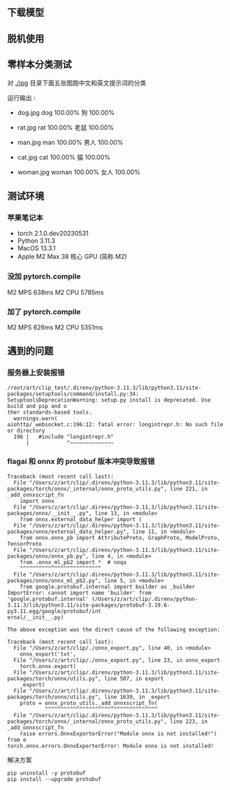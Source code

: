 
## 下载模型

## 脱机使用

## 零样本分类测试

对 [./jpg](./jpg) 目录下面五张图跑中文和英文提示词的分类

运行输出 :

* dog.jpg
  dog 100.00%
  狗 100.00%

* rat.jpg
  rat 100.00%
  老鼠 100.00%

* man.jpg
  man 100.00%
  男人 100.00%

* cat.jpg
  cat 100.00%
  猫 100.00%

* woman.jpg
  woman 100.00%
  女人 100.00%

## 测试环境

### 苹果笔记本

* torch 2.1.0.dev20230531
* Python 3.11.3
* MacOS 13.3.1
* Apple M2 Max 38 核心 GPU (简称 M2)

### 没加 pytorch.compile

M2 MPS 638ms
M2 CPU 5785ms

### 加了 pytorch.compile

M2 MPS 626ms
M2 CPU 5351ms

## 遇到的问题

### 服务器上安装报错

```
/root/art/clip_test/.direnv/python-3.11.3/lib/python3.11/site-packages/setuptools/command/install.py:34: SetuptoolsDeprecationWarning: setup.py install is deprecated. Use build and pip and o
ther standards-based tools.
  warnings.warn(
aiohttp/_websocket.c:196:12: fatal error: longintrepr.h: No such file or directory
  196 |   #include "longintrepr.h"
      |            ^~~~~~~~~~~~~~~
```

### flagai 和 onnx 的 protobuf 版本冲突导致报错

```
Traceback (most recent call last):
  File "/Users/z/art/clip/.direnv/python-3.11.3/lib/python3.11/site-packages/torch/onnx/_internal/onnx_proto_utils.py", line 221, in _add_onnxscript_fn
    import onnx
  File "/Users/z/art/clip/.direnv/python-3.11.3/lib/python3.11/site-packages/onnx/__init__.py", line 13, in <module>
    from onnx.external_data_helper import (
  File "/Users/z/art/clip/.direnv/python-3.11.3/lib/python3.11/site-packages/onnx/external_data_helper.py", line 11, in <module>
    from onnx.onnx_pb import AttributeProto, GraphProto, ModelProto, TensorProto
  File "/Users/z/art/clip/.direnv/python-3.11.3/lib/python3.11/site-packages/onnx/onnx_pb.py", line 4, in <module>
    from .onnx_ml_pb2 import *  # noqa
    ^^^^^^^^^^^^^^^^^^^^^^^^^^
  File "/Users/z/art/clip/.direnv/python-3.11.3/lib/python3.11/site-packages/onnx/onnx_ml_pb2.py", line 5, in <module>
    from google.protobuf.internal import builder as _builder
ImportError: cannot import name 'builder' from 'google.protobuf.internal' (/Users/z/art/clip/.direnv/python-3.11.3/lib/python3.11/site-packages/protobuf-3.19.6-py3.11.egg/google/protobuf/int
ernal/__init__.py)

The above exception was the direct cause of the following exception:

Traceback (most recent call last):
  File "/Users/z/art/clip/./onnx_export.py", line 40, in <module>
    onnx_export('txt',
  File "/Users/z/art/clip/./onnx_export.py", line 23, in onnx_export
    torch.onnx.export(
  File "/Users/z/art/clip/.direnv/python-3.11.3/lib/python3.11/site-packages/torch/onnx/utils.py", line 507, in export
    _export(
  File "/Users/z/art/clip/.direnv/python-3.11.3/lib/python3.11/site-packages/torch/onnx/utils.py", line 1639, in _export
    proto = onnx_proto_utils._add_onnxscript_fn(
            ^^^^^^^^^^^^^^^^^^^^^^^^^^^^^^^^^^^^
  File "/Users/z/art/clip/.direnv/python-3.11.3/lib/python3.11/site-packages/torch/onnx/_internal/onnx_proto_utils.py", line 223, in _add_onnxscript_fn
    raise errors.OnnxExporterError("Module onnx is not installed!") from e
torch.onnx.errors.OnnxExporterError: Module onnx is not installed!
```

解决方案
```
pip uninstall -y protobuf
pip install --upgrade protobuf
```
